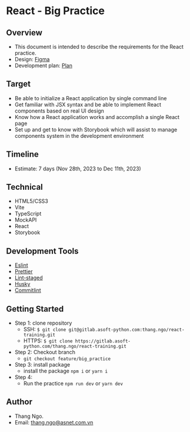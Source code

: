 # React - Big Practice

## Overview

- This document is intended to describe the requirements for the React practice.
- Design: [Figma](<https://www.figma.com/file/jxChNg9bwxv11ihSG9h28C/Foods-Mangement-(Copy)?type=design&node-id=512-5279&mode=design>)
- Development plan: [Plan](https://docs.google.com/document/d/1cfmPlfCZO9Tz73_g3XCGXFFVkG_xM2SKcY8EEPzp87c/edit)

## Target

- Be able to initialize a React application by single command line
- Get familiar with JSX syntax and be able to implement React components based on real UI design
- Know how a React application works and accomplish a single React page
- Set up and get to know with Storybook which will assist to manage components system in the development environment

## Timeline

- Estimate: 7 days (Nov 28th, 2023 to Dec 11th, 2023)

## Technical

- HTML5/CSS3
- Vite
- TypeScript
- MockAPI
- React
- Storybook

## Development Tools

- [Eslint](https://eslint.org/docs/latest/)
- [Prettier](https://prettier.io/docs/en/)
- [Lint-staged](https://github.com/okonet/lint-staged)
- [Husky](https://github.com/typicode/husky)
- [Commitlint](https://commitlint.js.org/#/)

## Getting Started

- Step 1: clone repository
  - SSH: `$ git clone git@gitlab.asoft-python.com:thang.ngo/react-training.git`
  - HTTPS: `$ git clone https://gitlab.asoft-python.com/thang.ngo/react-training.git`
- Step 2: Checkout branch
  - `git checkout feature/big_practice`
- Step 3: install package
  - install the package `npm i` or `yarn i`
- Step 4:
  - Run the practice `npm run dev` or `yarn dev`

## Author

- Thang Ngo.
- Email: thang.ngo@asnet.com.vn
